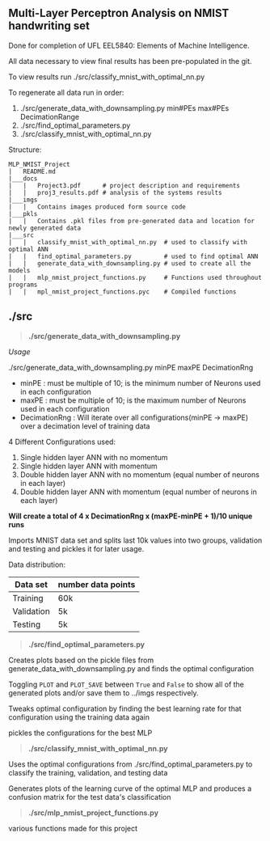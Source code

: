 Multi-Layer Perceptron Analysis on NMIST handwriting set
--------------------------------------------------------
Done for completion of UFL EEL5840: Elements of Machine Intelligence.

All data necessary to view final results has been pre-populated in the git.

To view results run ./src/classify_mnist_with_optimal_nn.py

To regenerate all data run in order:
1. ./src/generate_data_with_downsampling.py min#PEs max#PEs DecimationRange
2. ./src/find_optimal_parameters.py
3. ./src/classify_mnist_with_optimal_nn.py

Structure:
```
MLP_NMIST_Project
|   README.md
|___docs
|   |   Project3.pdf      # project description and requirements
|   |   proj3_results.pdf # analysis of the systems results
|___imgs
|   |   Contains images produced form source code
|___pkls
|   |   Contains .pkl files from pre-generated data and location for newly generated data
|___src
|   |   classify_mnist_with_optimal_nn.py  # used to classify with optimal ANN
|   |   find_optimal_parameters.py         # used to find optimal ANN
|   |   generate_data_with_downsampling.py # used to create all the models
|   |   mlp_nmist_project_functions.py     # Functions used throughout programs
|   |   mpl_nmist_project_functions.pyc    # Compiled functions
```

## ./src

>**./src/generate_data_with_downsampling.py**

*Usage*

./src/generate_data_with_downsampling.py minPE maxPE DecimationRng

* minPE : must be multiple of 10; is the minimum number of Neurons used in each configuration
* maxPE : must be multiple of 10; is the maximum number of Neurons used in each configuration
* DecimationRng : Will iterate over all configurations(minPE -> maxPE) over a decimation level of training data

4 Different Configurations used:
1. Single hidden layer ANN with no momentum
1. Single hidden layer ANN with momentum
1. Double hidden layer ANN with no momentum (equal number of neurons in each layer)
1. Double hidden layer ANN with momentum (equal number of neurons in each layer)

**Will create a total of 4 x DecimationRng x (maxPE-minPE + 1)/10 unique runs**

Imports MNIST data set and splits last 10k values into two groups, validation and testing and pickles it for later usage.

Data distribution:

| Data set| number data points |
|---------|--------------------|
|Training   | 60k|
|Validation | 5k |
|Testing    | 5k |


>**./src/find_optimal_parameters.py**

Creates plots based on the pickle files from generate_data_with_downsampling.py and finds the optimal configuration

Toggling `PLOT` and `PLOT_SAVE` between `True` and `False` to show all of the generated plots and/or save them to ../imgs respectively.

Tweaks optimal configuration by finding the best learning rate for that configuration using the training data again

pickles the configurations for the best MLP

>**./src/classify_mnist_with_optimal_nn.py**

Uses the optimal configurations from ./src/find_optimal_parameters.py to classify the training, validation, and testing data

Generates plots of the learning curve of the optimal MLP and produces a confusion matrix for the test data's classification

>**./src/mlp_nmist_project_functions.py**

various functions made for this project
